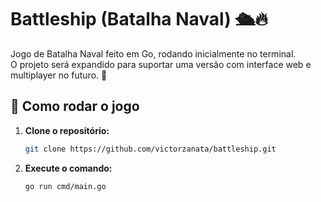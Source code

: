 # Battleship (Batalha Naval) 🛳️🔥

Jogo de Batalha Naval feito em Go, rodando inicialmente no terminal.  
O projeto será expandido para suportar uma versão com interface web e multiplayer no futuro. 🚀  

## 📌 Como rodar o jogo

1. **Clone o repositório:**
   ```sh
   git clone https://github.com/victorzanata/battleship.git
   ```
2. **Execute o comando:**
   ```sh
   go run cmd/main.go
   ```
